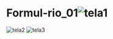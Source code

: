 # Formul-rio_01![tela1](https://user-images.githubusercontent.com/116903886/210141024-53268e03-c9f0-4790-b32d-c7041b9f2b3d.png)
![tela2](https://user-images.githubusercontent.com/116903886/210141025-bc3fde4b-1434-4917-a8be-b136b8f404af.png)
![tela3](https://user-images.githubusercontent.com/116903886/210141026-dd4cdd4e-3b03-42d1-a61c-3d5e14c56cf2.png)
